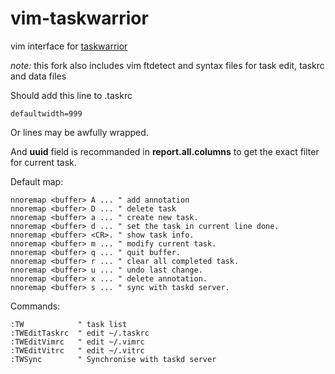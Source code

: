 vim-taskwarrior
===============

vim interface for [taskwarrior](http://taskwarrior.org)

*note:* this fork also includes vim ftdetect and syntax files for task edit, taskrc and data files

Should add this line to .taskrc

    defaultwidth=999

Or lines may be awfully wrapped.

And **uuid** field is recommanded in **report.all.columns** to get the exact filter for current task.

Default map:

```vim
nnoremap <buffer> A ... " add annotation
nnoremap <buffer> D ... " delete task
nnoremap <buffer> a ... " create new task.
nnoremap <buffer> d ... " set the task in current line done.
nnoremap <buffer> <CR>. " show task info.
nnoremap <buffer> m ... " modify current task.
nnoremap <buffer> q ... " quit buffer.
nnoremap <buffer> r ... " clear all completed task.
nnoremap <buffer> u ... " undo last change.
nnoremap <buffer> x ... " delete annotation.
nnoremap <buffer> s ... " sync with taskd server.
```

Commands:
```vim
:TW            " task list
:TWEditTaskrc  " edit ~/.taskrc
:TWEditVimrc   " edit ~/.vimrc
:TWEditVitrc   " edit ~/.vitrc
:TWSync        " Synchronise with taskd server

```
